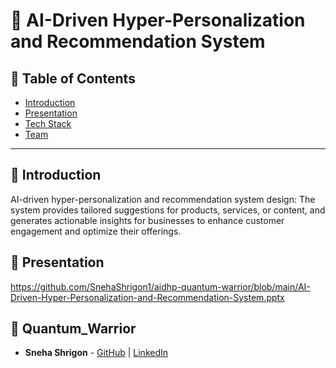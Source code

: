 # 🚀 AI-Driven Hyper-Personalization and Recommendation System


## 📌 Table of Contents
- [Introduction](#introduction)
- [Presentation](#prsentation)
- [Tech Stack](#tech-stack)
- [Team](#team)

---

## 🎯 Introduction
AI-driven hyper-personalization and recommendation system design: The system provides tailored suggestions for products, services, or content, and generates actionable insights for businesses to enhance customer engagement and optimize their offerings.

## 🎯 Presentation
https://github.com/SnehaShrigon1/aidhp-quantum-warrior/blob/main/AI-Driven-Hyper-Personalization-and-Recommendation-System.pptx

## 👥 Quantum_Warrior
- **Sneha Shrigon** - [GitHub](#) | [LinkedIn](#)
